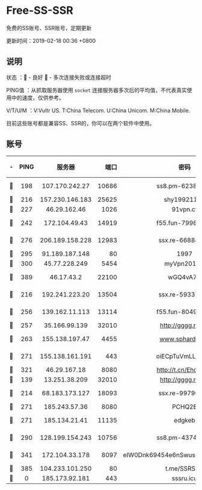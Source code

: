 # Free-SS-SSR

免费的SS账号、SSR账号，定期更新

更新时间：2019-02-18 00:36 +0800

## 说明

状态     ：🙂 - 良好 🙁 - 多次连接失败或连接超时

PING值   ：从抓取服务器使用 `socket` 连接服务器多次后的平均值，不代表真实使用中的速度，仅供参考。

V/T/U/M  ：V:Vultr US. T:China Telecom. U:China Unicom. M:China Mobile.

目前这些账号都是兼容SS、SSR的，你可以在两个软件中使用。

## 账号

|-|PING|服务器|端口|密码|加密方式|区域|V/T/U/M|
|:----:|:----:|:-----:|-----:|:----:|:----:|:----:|:----:|
|🙂|198|107.170.242.27|10686|ss8.pm-62386550|aes-256-cfb|US|10↑/10↑/9↑/10↑|
|🙂|216|157.230.146.183|25625|shy19921124|rc4-md5|US|6↑/5↑/5↑/5↑|
|🙂|227|46.29.162.46|1026|91vpn.cf|rc4-md5|RU|9↑/9↑/8↑/10↑|
|🙂|242|172.104.49.43|14919|f55.fun-79987734|aes-256-cfb|SG|9↑/9↑/8↑/9↑|
|🙂|276|206.189.158.228|12983|ssx.re-66888267|aes-256-cfb|SG|7↑/6↑/6↑/6↑|
|🙂|295|91.189.187.148|80|1997|chacha20|US|9↑/9↑/9↑/9↑|
|🙂|300|45.77.228.249|5454|myVpn2019[]|rc4-md5|GB|10↑/10↑/10↑/10↑|
|🙂|389|46.17.43.2|22100|wGQ4vA7D|aes-256-gcm|RU|6↓/10↑/10↑/10↑|
|🙂|216|192.241.223.20|13504|ssx.re-59337891|aes-256-cfb|US|7↑/6↑/6↑/6↑|
|🙂|256|139.162.11.113|13114|f55.fun-80490883|aes-256-cfb|SG|10↑/10↑/9↑/10↑|
|🙂|257|35.166.99.139|32010|http://gggg.rocks|chacha20|US|8↑/10↑/10↑/10↑|
|🙂|263|155.138.197.47|4455|www.sphard.com|aes-256-cfb|US|6↓/9↑/9↑/10↑|
|🙂|271|155.138.161.191|443|oiECpTuVmLLxk4Ts|aes-256-cfb|US|9↑/10↑/10↑/10↑|
|🙂|321|46.29.167.18|8080|http://t.cn/EhdmTxe|rc4-md5|RU|10↑/10↑/10↑/10↑|
|🙂|139|13.251.38.209|32010|http://gggg.rocks|chacha20|SG|10↑/9↑/10↑/10↑|
|🙂|214|68.183.173.127|18093|ssx.re-99796955|aes-256-cfb|US|7↑/6↑/6↑/6↑|
|🙂|271|185.243.57.36|8080|PCHQ2E|rc4-md5|US|9↑/9↑/8↑/8↑|
|🙂|271|185.134.21.41|11135|edgkeb|aes-256-cfb|GB|10↑/10↑/10↑/10↑|
|🙂|290|128.199.154.243|10756|ss8.pm-43747025|aes-256-cfb|SG|10↑/10↑/9↑/10↑|
|🙂|341|172.104.33.178|8097|eIW0Dnk69454e6nSwuspv9DmS201tQ0D|aes-256-cfb|SG|10↑/10↑/10↑/10↑|
|🙂|385|104.233.101.250|80|t.me/SSRSUB|rc4-md5|CA|10↑/10↑/10↑/10↑|
|🙁|0|185.173.92.181|443|sssru.icu|rc4-md5|RU|10↑/10↑/10↑/9↑|
